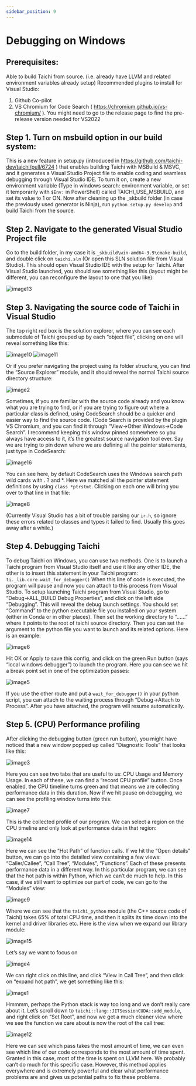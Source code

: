 ```yaml
---
sidebar_position: 9
---
```


# Debugging on Windows

## Prerequisites:
Able to build Taichi from source. (i.e. already have LLVM and related environment variables already setup)
Recommended plugins to install for Visual Studio:
1. Github Co-pilot
2. VS Chromium for Code Search ( https://chromium.github.io/vs-chromium/ ). You might need to go to the release page to find the pre-release version needed for VS2022

## Step 1. Turn on msbuild option in our build system:

This is a new feature in setup.py (introduced in https://github.com/taichi-dev/taichi/pull/6724 ) that enables building Taichi with MSBuild & MSVC, and it generates a Visual Studio Project file to enable coding and seamless debugging through Visual Studio IDE.
To turn it on, create a new environment variable (Type in windows search: environment variable, or set it temporarily with `$Env:` in PowerShell) called TAICHI_USE_MSBUILD, and set its value to 1 or ON.
Now after cleaning up the _skbuild folder (in case the previously used generator is Ninja), run `python setup.py develop` and build Taichi from the source.

## Step 2. Navigate to the generated Visual Studio Project file
Go to the build folder, in my case it is `_skbuild\win-amd64-3.9\cmake-build`, and double click on `taichi.sln` (Or open this SLN solution file from Visual Studio). This should open Visual Studio IDE with the setup for Taichi.
After Visual Studio launched, you should see something like this (layout might be different, you can reconfigure the layout to one that you like):

![image13](https://user-images.githubusercontent.com/11663476/212577220-92a8a7cb-f6ff-4365-9808-0a7299be87cd.png)

## Step 3. Navigating the source code of Taichi in Visual Studio

The top right red box is the solution explorer, where you can see each submodule of Taichi grouped up by each “object file”, clicking on one will reveal something like this:

![image10](https://user-images.githubusercontent.com/11663476/212577350-33912d21-0105-459b-8490-2aaee5c88ff6.png)
![image11](https://user-images.githubusercontent.com/11663476/212577355-fec6837a-00fc-4f7b-8cdc-b369bc4bc015.png)

Or if you prefer navigating the project using its folder structure, you can find the “Source Explorer” module, and it should reveal the normal Taichi source directory structure:

![image2](https://user-images.githubusercontent.com/11663476/212577382-4ff8e6de-e04b-4502-9dd9-7ebb75697693.png)

Sometimes, if you are familiar with the source code already and you know what you are trying to find, or if you are trying to figure out where a particular class is defined, using CodeSearch should be a quicker and easier way to find the source code. (Code Search is provided by the plugin VS Chromium, and you can find it through “View->Other Windows->Code Search”. I recommend keeping this window pinned somewhere so you always have access to it, it’s the greatest source navigation tool ever.
Say we are trying to pin down where we are defining all the pointer statements, just type in CodeSearch:

![image16](https://user-images.githubusercontent.com/11663476/212577411-61c8ffd9-6b63-4eb9-a38b-b1b4f2a640dc.png)

You can see here, by default CodeSearch uses the Windows search path wild cards with . ? and *. Here we matched all the pointer statement definitions by using `class *ptrstmt`. Clicking on each one will bring you over to that line in that file:

![image8](https://user-images.githubusercontent.com/11663476/212577439-6cd6e888-fbd9-48c8-9a81-81cca3d9359f.png)

(Currently Visual Studio has a bit of trouble parsing our `ir.h`, so ignore these errors related to classes and types it failed to find. Usually this goes away after a while.)

## Step 4. Debugging Taichi

To debug Taichi on Windows, you can use two methods. One is to launch a Taichi program from Visual Studio itself and use it like any other IDE, the other is to insert this statement in your Taichi program:
`ti._lib.core.wait_for_debugger()`
When this line of code is executed, the program will pause and now you can attach to this process from Visual Studio.
To setup launching Taichi program from Visual Studio, go to “Debug->ALL_BUILD Debug Properties”, and click on the left side “Debugging”. This will reveal the debug launch settings. You should set “Command” to the python executable file you installed on your system (either in Conda or in other places). Then set the working directory to “..\..\..” where it points to the root of taichi source directory. Then you can set the argument to the python file you want to launch and its related options. Here is an example:

![image6](https://user-images.githubusercontent.com/11663476/212577472-49959479-e0f5-4f7c-87c0-8b16fb53c07b.png)

Hit OK or Apply to save this config, and click on the green Run button (says “local windows debugger”) to launch the program. Here you can see we hit a break point set in one of the optimization passes:

![image5](https://user-images.githubusercontent.com/11663476/212577487-139cea4c-01ee-4589-89ff-f3daa2bdb982.png)

If you use the other route and put a `wait_for_debugger()` in your python script, you can attach to the waiting process through “Debug->Attach to Process”. After you have attached, the program will resume automatically.

## Step 5. (CPU) Performance profiling

After clicking the debugging button (green run button), you might have noticed that a new window popped up called “Diagnostic Tools” that looks like this:

![image3](https://user-images.githubusercontent.com/11663476/212577500-bb87e5db-e3e8-4ec6-9e61-7580714655b9.png)

Here you can see two tabs that are useful to us: CPU Usage and Memory Usage. In each of these, we can find a “record CPU profile” button. Once enabled, the CPU timeline turns green and that means we are collecting performance data in this duration.
Now if we hit pause on debugging, we can see the profiling window turns into this:

![image7](https://user-images.githubusercontent.com/11663476/212577591-d593a3b4-a13b-47f7-ac25-a376f69fcb95.png)

This is the collected profile of our program. We can select a region on the CPU timeline and only look at performance data in that region:

![image14](https://user-images.githubusercontent.com/11663476/212577515-ebe3a000-8294-41c9-9355-73f6fe20837a.png)

Here we can see the “Hot Path” of function calls. If we hit the “Open details” button, we can go into the detailed view containing a few views: “Caller/Callee”, “Call Tree”, “Modules”, “Functions”. Each of these presents performance data in a different way.
In this particular program, we can see that the hot path is within Python, which we can’t do much to help. In this case, if we still want to optimize our part of code, we can go to the “Modules” view:

![image9](https://user-images.githubusercontent.com/11663476/212577614-9cb2dd9d-18c5-4900-a347-869f10f583e4.png)

Where we can see that the `taichi_python` module (the C++ source code of Taichi) takes 65% of total CPU time, and then it splits its time down into the kernel and driver libraries etc. Here is the view when we expand our library module:

![image15](https://user-images.githubusercontent.com/11663476/212577640-87a0503c-72d8-4c4c-9306-1e4ee97e3796.png)

Let’s say we want to focus on

![image4](https://user-images.githubusercontent.com/11663476/212577647-116bf750-54df-491b-8719-01e88ef526cd.png)

We can right click on this line, and click “View in Call Tree”, and then click on “expand hot path”, we get something like this:

![image1](https://user-images.githubusercontent.com/11663476/212577664-48f91acb-988a-463c-abe4-3f808d3159ad.png)

Hmmmm, perhaps the Python stack is way too long and we don’t really care about it. Let’s scroll down to `taichi::lang::JITSessionCUDA::add_module`, and right click on “Set Root”, and now we get a much cleaner view where we see the function we care about is now the root of the call tree:

![image12](https://user-images.githubusercontent.com/11663476/212577676-772d210b-11e8-4959-b573-28a73bbb47d9.png)

Here we can see which pass takes the most amount of time, we can even see which line of our code corresponds to the most amount of time spent.
Granted in this case, most of the time is spent on LLVM here. We probably can’t do much for this specific case. However, this method applies everywhere and is extremely powerful and clear what performance problems are and gives us potential paths to fix these problems.
